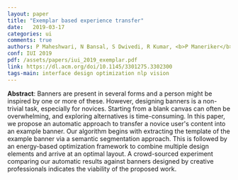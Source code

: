 ```yaml
---
layout: paper
title: "Exemplar based experience transfer"
date:   2019-03-17
categories: ui
comments: true
authors: P Maheshwari, N Bansal, S Dwivedi, R Kumar, <b>P Maneriker</b>, Balaji Vasan Srinivasan
conf: IUI 2019
pdf: /assets/papers/iui_2019_exemplar.pdf
link: https://dl.acm.org/doi/10.1145/3301275.3302300
tags-main: interface design optimization nlp vision
---
```



**Abstract**: Banners are present in several forms and a person might be inspired by one or more of these. However, designing banners is a non-trivial task, especially for novices. Starting from a blank canvas can often be overwhelming, and exploring alternatives is time-consuming. In this paper, we propose an automatic approach to transfer a novice user's content into an example banner. Our algorithm begins with extracting the template of the example banner via a semantic segmentation approach. This is followed by an energy-based optimization framework to combine multiple design elements and arrive at an optimal layout. A crowd-sourced experiment comparing our automatic results against banners designed by creative professionals indicates the viability of the proposed work.
